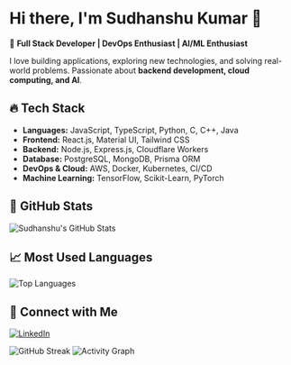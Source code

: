 # Hi there, I'm Sudhanshu Kumar 👋

🚀 **Full Stack Developer | DevOps Enthusiast | AI/ML Enthusiast**

I love building applications, exploring new technologies, and solving real-world problems. Passionate about **backend development, cloud computing, and AI**.

## 🔥 Tech Stack
- **Languages:** JavaScript, TypeScript, Python, C, C++, Java
- **Frontend:** React.js, Material UI, Tailwind CSS
- **Backend:** Node.js, Express.js, Cloudflare Workers
- **Database:** PostgreSQL, MongoDB, Prisma ORM
- **DevOps & Cloud:** AWS, Docker, Kubernetes, CI/CD
- **Machine Learning:** TensorFlow, Scikit-Learn, PyTorch

## 🌟 GitHub Stats
![Sudhanshu's GitHub Stats](https://github-readme-stats.vercel.app/api?username=sudhanshuk1404&show_icons=true&theme=radical)

## 📈 Most Used Languages
![Top Languages](https://github-readme-stats.vercel.app/api/top-langs/?username=sudhanshuk1404&layout=compact&theme=radical)

## 🤝 Connect with Me
[![LinkedIn](https://img.shields.io/badge/-LinkedIn-blue?style=flat&logo=linkedin)](https://www.linkedin.com/in/sudhanshus442/)

![GitHub Streak](https://github-readme-streak-stats.herokuapp.com/?user=sudhanshuk1404&theme=dark)
![Activity Graph](https://github-readme-activity-graph.vercel.app/graph?username=sudhanshuk1404&theme=github)
